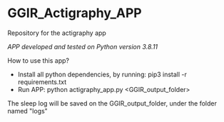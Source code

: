 # GGIR_Actigraphy_APP
Repository for the actigraphy app

*APP developed and tested on Python version 3.8.11*

How to use this app?
- Install all python dependencies, by running: pip3 install -r requirements.txt
- Run APP: python actigraphy_app.py <GGIR_output_folder>

The sleep log will be saved on the GGIR_output_folder, under the folder named "logs"
